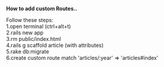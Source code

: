 <strong>How to add custom Routes.. </strong>
<div class='float-left' class='container'>
Follow these steps: </br>
1.open terminal (ctrl+alt+t)</br>
2.rails new app</br>
3.rm public/index.html</br>
4.rails g scaffold article (with attributes)</br>
5.rake db:migrate</br>
6.create custom route match 'articles/:year' => 'articles#index'</br>
</div>